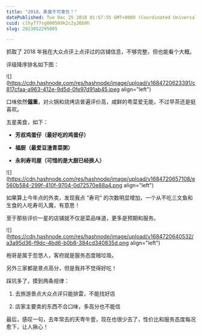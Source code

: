 ```yaml
---
title: "2018，美食不可辜负！"
datePublished: Tue Dec 25 2018 01:57:55 GMT+0000 (Coordinated Universal Time)
cuid: clhy777sg000509k2c2y26b9h
slug: 2023052295805

---
```


抓取了 2018 年我在大众点评上点评过的店铺信息，不够完整，但也能看个大概。

评级降序排名如下图：

![](https://cdn.hashnode.com/res/hashnode/image/upload/v1684720623391/c817cfaa-a963-412e-9d5d-0fe97d91ab45.jpeg align="left")

口味依然**偏重**，对火锅和烧烤店普遍评价高，咸鲜的粤菜爱无能，不过早茶还是挺喜欢。

五星美食，如下：

* **芳叔鸡蛋仔（最好吃的鸡蛋仔）**
    
* **福厨（最爱豆渣青菜粥）**
    
* **永利寿司屋（可惜的是大厨已经换人）**
    

![](https://cdn.hashnode.com/res/hashnode/image/upload/v1684720657108/e560b584-299f-410f-9704-0d72570e88a4.png align="left")

如果算上今年点的外卖，发现我点 “寿司” 的次数明显增加，一个从不吃三文鱼和生食的人吃寿司入魔，有意思！

至于那些评价一星的店铺就不仅是菜品味道，更多是预期和服务。

![](https://cdn.hashnode.com/res/hashnode/image/upload/v1684720640532/a3a95d36-f9dc-4bd6-b0b8-384cd340835d.png align="left")

袍哥是属于忽悠人，客府就是服务态度贼垃圾。

另外三家都是景点高分，但是我并不觉得好吃！

踩坑多了，摸到两条规律：

1. 去旅游景点大众点评只能排雷，不能找好店
    
2. 店家主要卖的东西不合口味，多高分也不能信
    

最后，感叹一句，去年常去的天粤牛壹，现在也很少去了，性价比和服务态度每况愈下，让人揪心！